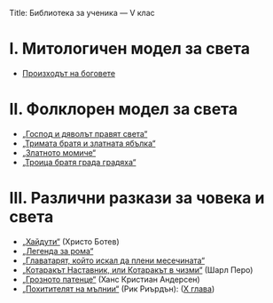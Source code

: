 Title: Библиотека за ученика — V клас

# І. Митологичен модел за света
* [Произходът на боговете](https://bgmateriali.com/%D0%BC%D0%B0%D1%82%D0%B5%D1%80%D0%B8%D0%B0%D0%BB/%D0%B4%D1%80%D0%B5%D0%B2%D0%BD%D0%BE%D0%B3%D1%80%D1%8A%D1%86%D0%BA%D0%B8-%D0%BC%D0%B8%D1%82-%D0%B7%D0%B0-%D0%BF%D1%80%D0%BE%D0%B8%D0%B7%D1%85%D0%BE%D0%B4%D0%B0-%D0%BD%D0%B0-%D0%B1%D0%BE%D0%B3%D0%BE%D0%B2%D0%B5%D1%82%D0%B5-%D0%BF%D0%B5%D1%82%D1%8A%D1%80-%D0%BA%D1%8A%D1%80%D0%B4%D0%B6%D0%B8%D0%BB%D0%BE%D0%B2)

# ІІ. Фолклорен модел за света
* [„Господ и дяволът правят света“](https://www.liveworksheets.com/qc1375667pd)
* [„Тримата братя и златната ябълка“](/text/29388)
* [„Златното момиче“](/text/29396)
* [„Троица братя града градяха“](https://zelas.blog.bg/muzika/2012/06/22/troica-bratia-grada-gradiaha.971175)

# ІІІ. Различни разкази за човека и света
* [„Хайдути“](/text/3232) (Христо Ботев)
* [„Легенда за рома“](https://obuch.info/legenda-za-roma-mihail-georgiev.html)
* [„Главатарят, който искал да плени месечината“](/text/33829)
* [„Котаракът Наставник, или Котаракът в чизми“](/text/15864) (Шарл Перо)
* [„Грозното патенце“](/text/4819) (Ханс Кристиан Андерсен)
* [„Похитителят на мълнии“](/text/16646) (Рик Риърдън): ([Х глава](/text/16646/10#textstart))
